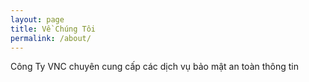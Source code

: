 ```yaml
---
layout: page
title: Về Chúng Tôi
permalink: /about/
---
```


Công Ty VNC chuyên cung cấp các dịch vụ bảo mật an toàn thông tin